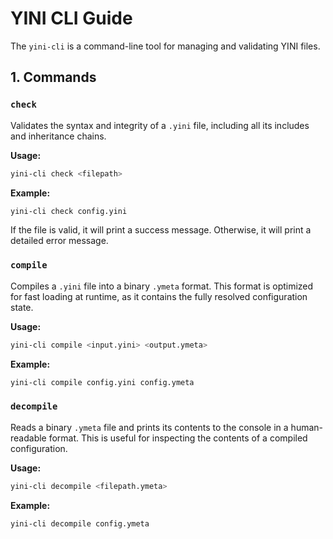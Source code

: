 # YINI CLI Guide

The `yini-cli` is a command-line tool for managing and validating YINI files.

## 1. Commands

### `check`

Validates the syntax and integrity of a `.yini` file, including all its includes and inheritance chains.

**Usage:**
```bash
yini-cli check <filepath>
```

**Example:**
```bash
yini-cli check config.yini
```
If the file is valid, it will print a success message. Otherwise, it will print a detailed error message.

### `compile`

Compiles a `.yini` file into a binary `.ymeta` format. This format is optimized for fast loading at runtime, as it contains the fully resolved configuration state.

**Usage:**
```bash
yini-cli compile <input.yini> <output.ymeta>
```

**Example:**
```bash
yini-cli compile config.yini config.ymeta
```

### `decompile`

Reads a binary `.ymeta` file and prints its contents to the console in a human-readable format. This is useful for inspecting the contents of a compiled configuration.

**Usage:**
```bash
yini-cli decompile <filepath.ymeta>
```

**Example:**
```bash
yini-cli decompile config.ymeta
```